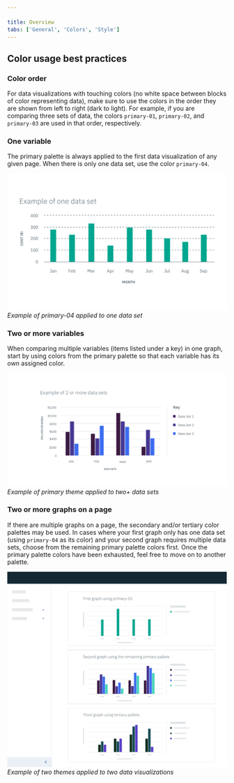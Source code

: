 ```yaml
---

title: Overview
tabs: ['General', 'Colors', 'Style']
---
```


## Color usage best practices

### Color order

For data visualizations with touching colors (no white space between blocks of color representing data), make sure to use the colors in the order they are shown from left to right (dark to light). For example, if you are comparing three sets of data, the colors `primary-01`, `primary-02`, and `primary-03` are used in that order, respectively.

### One variable

The primary palette is always applied to the first data visualization of any given page. When there is only one data set, use the color `primary-04`.

![Example of primary-04 applied to one data set](images/colors-1.png)
_Example of primary-04 applied to one data set_

### Two or more variables

When comparing multiple variables (items listed under a key) in one graph, start by using colors from the primary palette so that each variable has its own assigned color.

![Example of primary theme applied to two+ data sets](images/colors-2.png)
_Example of primary theme applied to two+ data sets_

### Two or more graphs on a page

If there are multiple graphs on a page, the secondary and/or tertiary color palettes may be used. In cases where your first graph only has one data set (using `primary-04` as its color) and your second graph requires multiple data sets, choose from the remaining primary palette colors first. Once the primary palette colors have been exhausted, feel free to move on to another palette.

![Example of two themes applied to two data visualizations](images/colors-3.png)
_Example of two themes applied to two data visualizations_
